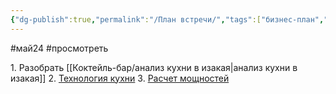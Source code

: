 ```yaml
---
{"dg-publish":true,"permalink":"/План встречи/","tags":["бизнес-план","бар"]}
---
```


#май24  #просмотреть 

1. Разобрать [[Коктейль-бар/анализ кухни в изакая\|анализ кухни в изакая]] 
2. [Технология кухни](https://docs.google.com/spreadsheets/d/1xQdlrKBx9UhlQTIHLh3zUeRqFLwO8016/edit?usp=drive_link&ouid=103697684513084613385&rtpof=true&sd=true)
3. [Расчет мощностей](https://docs.google.com/spreadsheets/d/1zfrUrmIaSRGvSy_wYvfKSeh8c5ZZOXZo/edit?usp=drive_link&ouid=103697684513084613385&rtpof=true&sd=true)

